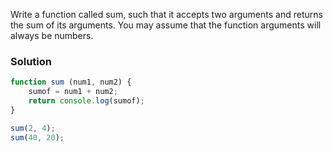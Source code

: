 Write a function called sum, such that it accepts two arguments and returns the sum of its arguments. You may assume that the function arguments will always be numbers.


### Solution
```JavaScript
function sum (num1, num2) {
    sumof = num1 + num2;
    return console.log(sumof);
}

sum(2, 4);
sum(40, 20);
```
